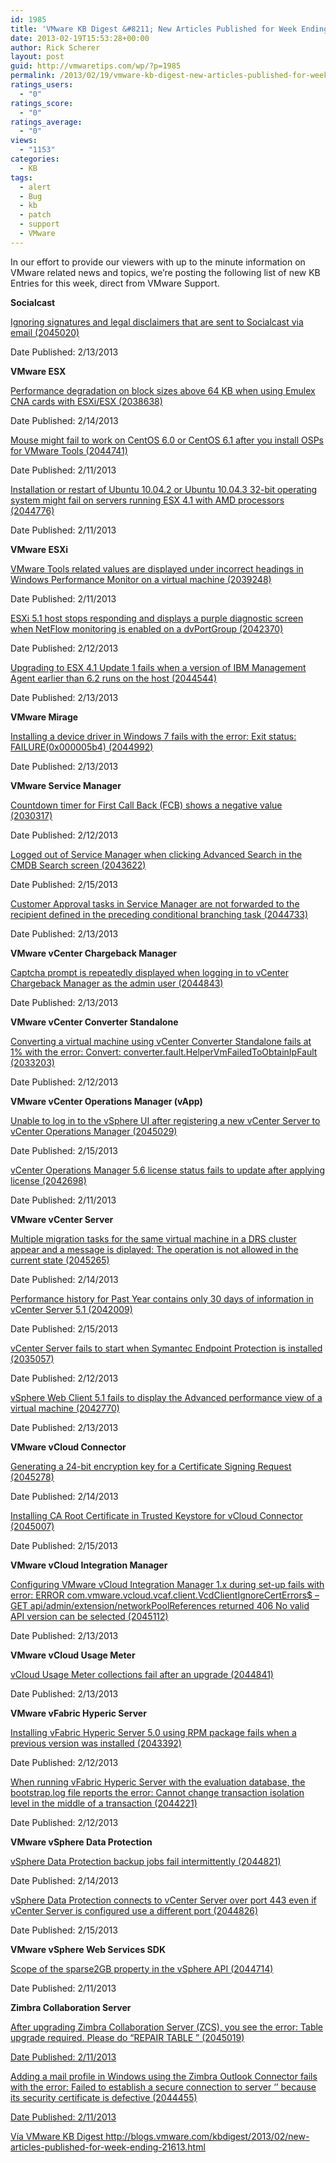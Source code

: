 ```yaml
---
id: 1985
title: 'VMware KB Digest &#8211; New Articles Published for Week Ending 2/16/13'
date: 2013-02-19T15:53:28+00:00
author: Rick Scherer
layout: post
guid: http://vmwaretips.com/wp/?p=1985
permalink: /2013/02/19/vmware-kb-digest-new-articles-published-for-week-ending-21613/
ratings_users:
  - "0"
ratings_score:
  - "0"
ratings_average:
  - "0"
views:
  - "1153"
categories:
  - KB
tags:
  - alert
  - Bug
  - kb
  - patch
  - support
  - VMware
---
```

In our effort to provide our viewers with up to the minute information on VMware related news and topics, we&#8217;re posting the following list of new KB Entries for this week, direct from VMware Support.

**<!--more-->Socialcast**

<a href="http://kb.vmware.com/kb/2045020" target="_blank">Ignoring signatures and legal disclaimers that are sent to Socialcast via email (2045020)</a>
  
Date Published: 2/13/2013

**VMware ESX**
  
<a href="http://kb.vmware.com/kb/2038638" target="_blank">Performance degradation on block sizes above 64 KB when using Emulex CNA cards with ESXi/ESX (2038638)</a>
  
Date Published: 2/14/2013
  
<a href="http://kb.vmware.com/kb/2044741" target="_blank">Mouse might fail to work on CentOS 6.0 or CentOS 6.1 after you install OSPs for VMware Tools (2044741)</a>
  
Date Published: 2/11/2013
  
<a href="http://kb.vmware.com/kb/2044776" target="_blank">Installation or restart of Ubuntu 10.04.2 or Ubuntu 10.04.3 32-bit operating system might fail on servers running ESX 4.1 with AMD processors (2044776)</a>
  
Date Published: 2/11/2013

**VMware ESXi**
  
<a href="http://kb.vmware.com/kb/2039248" target="_blank">VMware Tools related values are displayed under incorrect headings in Windows Performance Monitor on a virtual machine (2039248)</a>
  
Date Published: 2/11/2013
  
<a href="http://kb.vmware.com/kb/2042370" target="_blank">ESXi 5.1 host stops responding and displays a purple diagnostic screen when NetFlow monitoring is enabled on a dvPortGroup (2042370)</a>
  
Date Published: 2/12/2013
  
<a href="http://kb.vmware.com/kb/2044544" target="_blank">Upgrading to ESX 4.1 Update 1 fails when a version of IBM Management Agent earlier than 6.2 runs on the host (2044544)</a>
  
Date Published: 2/13/2013

**VMware Mirage**
  
<a href="http://kb.vmware.com/kb/2044992" target="_blank">Installing a device driver in Windows 7 fails with the error: Exit status: FAILURE(0x000005b4) (2044992)</a>
  
Date Published: 2/13/2013

**VMware Service Manager**
  
<a href="http://kb.vmware.com/kb/2030317" target="_blank">Countdown timer for First Call Back (FCB) shows a negative value (2030317)</a>
  
Date Published: 2/12/2013
  
<a href="http://kb.vmware.com/kb/2043622" target="_blank">Logged out of Service Manager when clicking Advanced Search in the CMDB Search screen (2043622)</a>
  
Date Published: 2/15/2013
  
<a href="http://kb.vmware.com/kb/2044733" target="_blank">Customer Approval tasks in Service Manager are not forwarded to the recipient defined in the preceding conditional branching task (2044733)</a>
  
Date Published: 2/13/2013

**VMware vCenter Chargeback Manager**
  
<a href="http://kb.vmware.com/kb/2044843" target="_blank">Captcha prompt is repeatedly displayed when logging in to vCenter Chargeback Manager as the admin user (2044843)</a>
  
Date Published: 2/13/2013

**VMware vCenter Converter Standalone**
  
<a href="http://kb.vmware.com/kb/2033203" target="_blank">Converting a virtual machine using vCenter Converter Standalone fails at 1% with the error: Convert: converter.fault.HelperVmFailedToObtainIpFault (2033203)</a>
  
Date Published: 2/12/2013

**VMware vCenter Operations Manager (vApp)**
  
<a href="http://kb.vmware.com/kb/2045029" target="_blank">Unable to log in to the vSphere UI after registering a new vCenter Server to vCenter Operations Manager (2045029)</a>
  
Date Published: 2/15/2013
  
<a href="http://kb.vmware.com/kb/2042698" target="_blank">vCenter Operations Manager 5.6 license status fails to update after applying license (2042698)</a>
  
Date Published: 2/11/2013

**VMware vCenter Server**
  
<a href="http://kb.vmware.com/kb/2045265" target="_blank">Multiple migration tasks for the same virtual machine in a DRS cluster appear and a message is diplayed: The operation is not allowed in the current state (2045265)</a>
  
Date Published: 2/14/2013
  
<a href="http://kb.vmware.com/kb/2042009" target="_blank">Performance history for Past Year contains only 30 days of information in vCenter Server 5.1 (2042009)</a>
  
Date Published: 2/15/2013
  
<a href="http://kb.vmware.com/kb/2035057" target="_blank">vCenter Server fails to start when Symantec Endpoint Protection is installed (2035057)</a>
  
Date Published: 2/12/2013
  
<a href="http://kb.vmware.com/kb/2042770" target="_blank">vSphere Web Client 5.1 fails to display the Advanced performance view of a virtual machine (2042770)</a>
  
Date Published: 2/13/2013

**VMware vCloud Connector**
  
<a href="http://kb.vmware.com/kb/2045278" target="_blank">Generating a 24-bit encryption key for a Certificate Signing Request (2045278)</a>
  
Date Published: 2/14/2013
  
<a href="http://kb.vmware.com/kb/2045007" target="_blank">Installing CA Root Certificate in Trusted Keystore for vCloud Connector (2045007)</a>
  
Date Published: 2/15/2013

**VMware vCloud Integration Manager**
  
<a href="http://kb.vmware.com/kb/2045112" target="_blank">Configuring VMware vCloud Integration Manager 1.x during set-up fails with error: ERROR com.vmware.vcloud.vcaf.client.VcdClientIgnoreCertErrors$ – GET api/admin/extension/networkPoolReferences returned 406 No valid API version can be selected (2045112)</a>
  
Date Published: 2/13/2013

**VMware vCloud Usage Meter**
  
<a href="http://kb.vmware.com/kb/2044841" target="_blank">vCloud Usage Meter collections fail after an upgrade (2044841)</a>
  
Date Published: 2/13/2013

**VMware vFabric Hyperic Server**
  
<a href="http://kb.vmware.com/kb/2043392" target="_blank">Installing vFabric Hyperic Server 5.0 using RPM package fails when a previous version was installed (2043392)</a>
  
Date Published: 2/12/2013
  
<a href="http://kb.vmware.com/kb/2044221" target="_blank">When running vFabric Hyperic Server with the evaluation database, the bootstrap.log file reports the error: Cannot change transaction isolation level in the middle of a transaction (2044221)</a>
  
Date Published: 2/12/2013

**VMware vSphere Data Protection**
  
<a href="http://kb.vmware.com/kb/2044821" target="_blank">vSphere Data Protection backup jobs fail intermittently (2044821)</a>
  
Date Published: 2/14/2013
  
<a href="http://kb.vmware.com/kb/2044826" target="_blank">vSphere Data Protection connects to vCenter Server over port 443 even if vCenter Server is configured use a different port (2044826)</a>
  
Date Published: 2/15/2013

**VMware vSphere Web Services SDK**
  
<a href="http://kb.vmware.com/kb/2044714" target="_blank">Scope of the sparse2GB property in the vSphere API (2044714)</a>
  
Date Published: 2/11/2013

**Zimbra Collaboration Server**
  
<a href="http://kb.vmware.com/kb/2045019" target="_blank">After upgrading Zimbra Collaboration Server (ZCS), you see the error: Table upgrade required. Please do “REPAIR TABLE <table>” (2045019)</a>
  
Date Published: 2/11/2013
  
<a href="http://kb.vmware.com/kb/2044455" target="_blank">Adding a mail profile in Windows using the Zimbra Outlook Connector fails with the error: Failed to establish a secure connection to server ‘<server>’ because its security certificate is defective (2044455)</a>
  
Date Published: 2/11/2013

Vía VMware KB Digest http://blogs.vmware.com/kbdigest/2013/02/new-articles-published-for-week-ending-21613.html